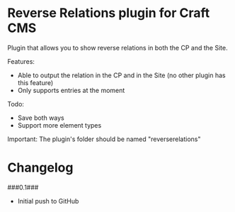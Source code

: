 Reverse Relations plugin for Craft CMS
=================

Plugin that allows you to show reverse relations in both the CP and the Site.

Features:
- Able to output the relation in the CP and in the Site (no other plugin has this feature)
- Only supports entries at the moment

Todo:
- Save both ways
- Support more element types

Important:
The plugin's folder should be named "reverserelations"

Changelog
=================
###0.1###
- Initial push to GitHub